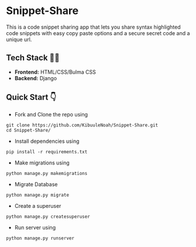 # Snippet-Share

This is a code snippet sharing app that lets you share syntax highlighted code snippets with easy copy paste options and a secure secret code and a unique url.

## Tech Stack 👨‍💻

- **Frontend:** HTML/CSS/Bulma CSS
- **Backend:** Django

## Quick Start 👇

- Fork and Clone the repo using

```
git clone https://github.com/KibuuleNoah/Snippet-Share.git
cd Snippet-Share/
```

- Install dependencies using

```
pip install -r requirements.txt
```

- Make migrations using

```
python manage.py makemigrations
```

- Migrate Database

```
python manage.py migrate
```

- Create a superuser

```
python manage.py createsuperuser
```

- Run server using

```
python manage.py runserver
```
